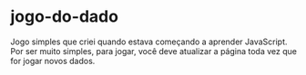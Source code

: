 # jogo-do-dado
Jogo simples que criei quando estava começando a aprender JavaScript.
Por ser muito simples, para jogar, você deve atualizar a página toda vez que for jogar novos dados.
